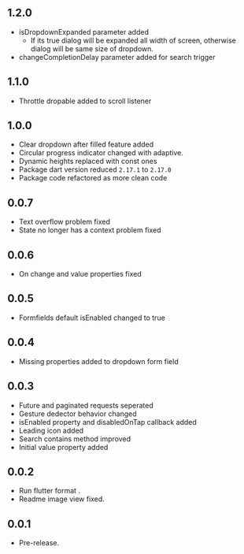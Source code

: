 ## 1.2.0
* isDropdownExpanded parameter added
  * If its true dialog will be expanded all width of screen, otherwise dialog will be same size of dropdown.
* changeCompletionDelay parameter added for search trigger

## 1.1.0
* Throttle dropable added to scroll listener
## 1.0.0
* Clear dropdown after filled feature added
* Circular progress indicator changed with adaptive.
* Dynamic heights replaced with const ones
* Package dart version reduced `2.17.1` to `2.17.0`
* Package code refactored as more clean code
  
## 0.0.7

* Text overflow problem fixed
* State no longer has a context problem fixed
## 0.0.6

* On change and value properties fixed
## 0.0.5

* Formfields default isEnabled changed to true
## 0.0.4
* Missing properties added to dropdown form field
## 0.0.3

* Future and paginated requests seperated
* Gesture dedector behavior changed
* isEnabled property and disabledOnTap callback added
* Leading icon added
* Search contains method improved
* Initial value property added
## 0.0.2

* Run flutter format .
* Readme image view fixed.

## 0.0.1

* Pre-release.
